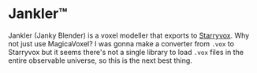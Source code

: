 # Jankler™

Jankler (Janky Blender) is a voxel modeller that exports to [Starryvox](../../docs/format_starryvox.md).
Why not just use MagicaVoxel? I was gonna make a converter from `.vox` to Starryvox but it seems there's not
a single library to load `.vox` files in the entire observable universe, so this is the next best thing.
